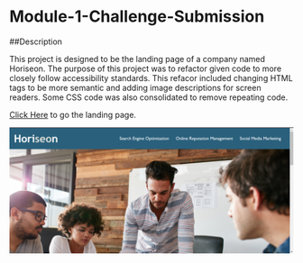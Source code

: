 # Module-1-Challenge-Submission

##Description

This project is designed to be the landing page of a company named Horiseon. The purpose of this project was to refactor given code to more closely follow accessibility standards. This refacor included changing HTML tags to be more semantic and adding image descriptions for screen readers. Some CSS code was also consolidated to remove repeating code.

[Click Here](https://lrodenyoder.github.io/Module-1-Challenge-Submission/) to go the landing page.

<p>
  <img src="assets/README-images/Screenshot1.png"/>
</p>
